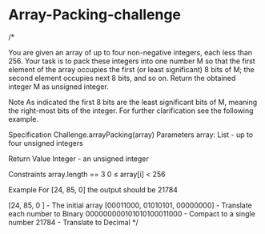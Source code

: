 # Array-Packing-challenge
/*

You are given an array of up to four non-negative integers, each less than 256.
Your task is to pack these integers into one number M so that the first element of the array occupies the first (or least significant) 8 bits of M; the second element occupies next 8 bits, and so on.
Return the obtained integer M as unsigned integer.

Note
As indicated the first 8 bits are the least significant bits of M, meaning the right-most bits of the integer.
For further clarification see the following example.

Specification
Challenge.arrayPacking(array)
Parameters
array: List<Integer> - up to four unsigned integers

Return Value
Integer - an unsigned integer

Constraints
array.length == 3
0 ≤ array[i] < 256

Example
For [24, 85, 0] the output should be 21784

[24,       85,       0       ] - The initial array
[00011000, 01010101, 00000000] - Translate each number to Binary
   000000000101010100011000    - Compact to a single number
            21784              - Translate to Decimal
 */
